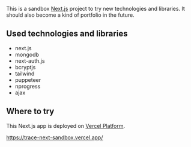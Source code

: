 This is a sandbox [Next.js](https://nextjs.org/) project to try new technologies and libraries. It should also become a kind of portfolio in the future.

## Used technologies and libraries

- next.js
- mongodb
- next-auth.js
- bcryptjs
- tailwind
- puppeteer
- nprogress
- ajax

## Where to try

This Next.js app is deployed on [Vercel Platform](https://vercel.com/new?utm_medium=default-template&filter=next.js&utm_source=create-next-app&utm_campaign=create-next-app-readme).

<https://trace-next-sandbox.vercel.app/>
